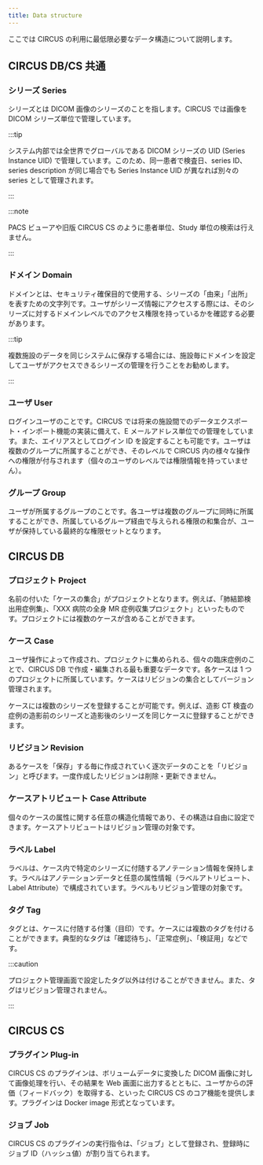 ```yaml
---
title: Data structure
---
```


ここでは CIRCUS の利用に最低限必要なデータ構造について説明します。

## CIRCUS DB/CS 共通

### シリーズ Series

シリーズとは DICOM 画像のシリーズのことを指します。CIRCUS では画像を DICOM シリーズ単位で管理しています。

:::tip

システム内部では全世界でグローバルである DICOM シリーズの UID (Series Instance UID) で管理しています。このため、同一患者で検査日、series ID、series description が同じ場合でも Series Instance UID が異なれば別々の series として管理されます。

:::

:::note

PACS ビューアや旧版 CIRCUS CS のように患者単位、Study 単位の検索は行えません。

:::

### ドメイン Domain

ドメインとは、セキュリティ確保目的で使用する、シリーズの「由来」「出所」を表すための文字列です。ユーザがシリーズ情報にアクセスする際には、そのシリーズに対するドメインレベルでのアクセス権限を持っているかを確認する必要があります。

:::tip

複数施設のデータを同じシステムに保存する場合には、施設毎にドメインを設定してユーザがアクセスできるシリーズの管理を行うことをお勧めします。

:::

### ユーザ User

ログインユーザのことです。CIRCUS では将来の施設間でのデータエクスポート・インポート機能の実装に備えて、E メールアドレス単位での管理をしています。また、エイリアスとしてログイン ID を設定することも可能です。ユーザは複数のグループに所属することができ、そのレベルで CIRCUS 内の様々な操作への権限が付与されます（個々のユーザのレベルでは権限情報を持っていません）。

### グループ Group

ユーザが所属するグループのことです。各ユーザは複数のグループに同時に所属することができ、所属しているグループ経由で与えられる権限の和集合が、ユーザが保持している最終的な権限セットとなります。

## CIRCUS DB

### プロジェクト Project

名前の付いた「ケースの集合」がプロジェクトとなります。例えば、「肺結節検出用症例集」、「XXX 病院の全身 MR 症例収集プロジェクト」といったものです。プロジェクトには複数のケースが含めることができます。

### ケース Case

ユーザ操作によって作成され、プロジェクトに集められる、個々の臨床症例のことで、CIRCUS DB で作成・編集される最も重要なデータです。各ケースは 1 つのプロジェクトに所属しています。ケースはリビジョンの集合としてバージョン管理されます。

ケースには複数のシリーズを登録することが可能です。例えば、造影 CT 検査の症例の造影前のシリーズと造影後のシリーズを同じケースに登録することができます。

### リビジョン Revision

あるケースを「保存」する毎に作成されていく逐次データのことを「リビジョン」と呼びます。一度作成したリビジョンは削除・更新できません。

### ケースアトリビュート Case Attribute

個々のケースの属性に関する任意の構造化情報であり、その構造は自由に設定できます。ケースアトリビュートはリビジョン管理の対象です。

### ラベル Label

ラベルは、ケース内で特定のシリーズに付随するアノテーション情報を保持します。ラベルはアノテーションデータと任意の属性情報（ラベルアトリビュート、Label Attribute）で構成されています。ラベルもリビジョン管理の対象です。

### タグ Tag

タグとは、ケースに付随する付箋（目印）です。ケースには複数のタグを付けることができます。典型的なタグは「確認待ち」、「正常症例」、「検証用」などです。

:::caution

プロジェクト管理画面で設定したタグ以外は付けることができません。また、タグはリビジョン管理されません。

:::

## CIRCUS CS

### プラグイン Plug-in

CIRCUS CS のプラグインは、ボリュームデータに変換した DICOM 画像に対して画像処理を行い、その結果を Web 画面に出力するとともに、ユーザからの評価（フィードバック）を取得する、といった CIRCUS CS のコア機能を提供します。プラグインは Docker image 形式となっています。

### ジョブ Job

CIRCUS CS のプラグインの実行指令は、「ジョブ」として登録され、登録時にジョブ ID（ハッシュ値）が割り当てられます。

